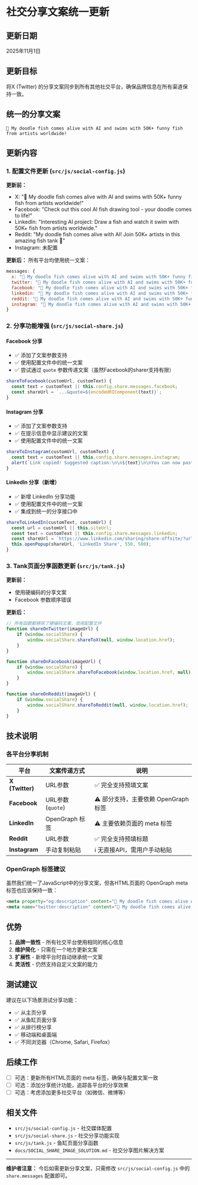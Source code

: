 # 社交分享文案统一更新

## 更新日期
2025年11月1日

## 更新目标
将X (Twitter) 的分享文案同步到所有其他社交平台，确保品牌信息在所有渠道保持一致。

## 统一的分享文案
```
🐠 My doodle fish comes alive with AI and swims with 50K+ funny fish from artists worldwide!
```

## 更新内容

### 1. 配置文件更新 (`src/js/social-config.js`)

**更新前：**
- X: "🐠 My doodle fish comes alive with AI and swims with 50K+ funny fish from artists worldwide!"
- Facebook: "Check out this cool AI fish drawing tool - your doodle comes to life!"
- LinkedIn: "Interesting AI project: Draw a fish and watch it swim with 50K+ fish from artists worldwide."
- Reddit: "My doodle fish comes alive with AI! Join 50K+ artists in this amazing fish tank 🐠"
- Instagram: 未配置

**更新后：**
所有平台均使用统一文案：
```javascript
messages: {
  x: "🐠 My doodle fish comes alive with AI and swims with 50K+ funny fish from artists worldwide!",
  twitter: "🐠 My doodle fish comes alive with AI and swims with 50K+ funny fish from artists worldwide!", // Legacy
  facebook: "🐠 My doodle fish comes alive with AI and swims with 50K+ funny fish from artists worldwide!",
  linkedin: "🐠 My doodle fish comes alive with AI and swims with 50K+ funny fish from artists worldwide!",
  reddit: "🐠 My doodle fish comes alive with AI and swims with 50K+ funny fish from artists worldwide!",
  instagram: "🐠 My doodle fish comes alive with AI and swims with 50K+ funny fish from artists worldwide!"
}
```

### 2. 分享功能增强 (`src/js/social-share.js`)

#### Facebook 分享
- ✅ 添加了文案参数支持
- ✅ 使用配置文件中的统一文案
- ✅ 尝试通过 `quote` 参数传递文案（虽然Facebook的sharer支持有限）

```javascript
shareToFacebook(customUrl, customText) {
  const text = customText || this.config.share.messages.facebook;
  const shareUrl = `...&quote=${encodeURIComponent(text)}`;
}
```

#### Instagram 分享
- ✅ 添加了文案参数支持
- ✅ 在提示信息中显示建议的文案
- ✅ 使用配置文件中的统一文案

```javascript
shareToInstagram(customUrl, customText) {
  const text = customText || this.config.share.messages.instagram;
  alert(`Link copied! Suggested caption:\n\n${text}\n\nYou can now paste it in your Instagram post or story.`);
}
```

#### LinkedIn 分享（新增）
- ✅ 新增 LinkedIn 分享功能
- ✅ 使用配置文件中的统一文案
- ✅ 集成到统一的分享接口中

```javascript
shareToLinkedIn(customText, customUrl) {
  const url = customUrl || this.siteUrl;
  const text = customText || this.config.share.messages.linkedin;
  const shareUrl = `https://www.linkedin.com/sharing/share-offsite/?url=${encodeURIComponent(url)}`;
  this.openPopup(shareUrl, 'LinkedIn Share', 550, 500);
}
```

### 3. Tank页面分享函数更新 (`src/js/tank.js`)

**更新前：**
- 使用硬编码的分享文案
- Facebook 参数顺序错误

**更新后：**
```javascript
// 所有函数都移除了硬编码文案，改用配置文件
function shareOnTwitter(imageUrl) {
    if (window.socialShare) {
        window.socialShare.shareToX(null, window.location.href);
    }
}

function shareOnFacebook(imageUrl) {
    if (window.socialShare) {
        window.socialShare.shareToFacebook(window.location.href, null);
    }
}

function shareOnReddit(imageUrl) {
    if (window.socialShare) {
        window.socialShare.shareToReddit(null, window.location.href);
    }
}
```

## 技术说明

### 各平台分享机制

| 平台 | 文案传递方式 | 说明 |
|------|------------|------|
| **X (Twitter)** | URL参数 | ✅ 完全支持预填文案 |
| **Facebook** | URL参数 (`quote`) | ⚠️ 部分支持，主要依赖 OpenGraph 标签 |
| **LinkedIn** | OpenGraph 标签 | ⚠️ 主要依赖页面的 meta 标签 |
| **Reddit** | URL参数 | ✅ 完全支持预填标题 |
| **Instagram** | 手动复制粘贴 | ℹ️ 无直接API，需用户手动粘贴 |

### OpenGraph 标签建议

虽然我们统一了JavaScript中的分享文案，但各HTML页面的 OpenGraph meta 标签也应该保持一致：

```html
<meta property="og:description" content="🐠 My doodle fish comes alive with AI and swims with 50K+ funny fish from artists worldwide!">
<meta name="twitter:description" content="🐠 My doodle fish comes alive with AI and swims with 50K+ funny fish from artists worldwide!">
```

## 优势

1. **品牌一致性** - 所有社交平台使用相同的核心信息
2. **维护简化** - 只需在一个地方更新文案
3. **扩展性** - 新增平台时自动继承统一文案
4. **灵活性** - 仍然支持自定义文案的能力

## 测试建议

建议在以下场景测试分享功能：
- ✅ 从主页分享
- ✅ 从鱼缸页面分享
- ✅ 从排行榜分享
- ✅ 移动端和桌面端
- ✅ 不同浏览器（Chrome, Safari, Firefox）

## 后续工作

- [ ] 可选：更新所有HTML页面的 meta 标签，确保与配置文案一致
- [ ] 可选：添加分享统计功能，追踪各平台的分享效果
- [ ] 可选：考虑添加更多社交平台（如微信、微博等）

## 相关文件

- `src/js/social-config.js` - 社交媒体配置
- `src/js/social-share.js` - 社交分享功能实现
- `src/js/tank.js` - 鱼缸页面分享函数
- `docs/SOCIAL_SHARE_IMAGE_SOLUTION.md` - 社交分享图片解决方案

---

**维护者注意：** 今后如需更新分享文案，只需修改 `src/js/social-config.js` 中的 `share.messages` 配置即可。

